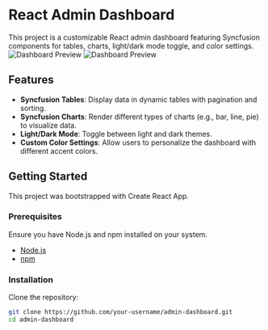 # React Admin Dashboard

This project is a customizable React admin dashboard featuring Syncfusion components for tables, charts, light/dark mode toggle, and color settings.
![Dashboard Preview](https://res.cloudinary.com/dyv3dluov/image/upload/fl_preserve_transparency/v1725890555/screencapture-react-admin-dashbourd-netlify-app-2024-09-09-17_00_27_nvcpay.jpg?_s=public-apps)
![Dashboard Preview](https://res.cloudinary.com/dyv3dluov/image/upload/fl_preserve_transparency/v1725890555/screencapture-react-admin-dashbourd-netlify-app-2024-09-09-17_00_52_ukzxa9.jpg?_s=public-apps)
## Features

- **Syncfusion Tables**: Display data in dynamic tables with pagination and sorting.
- **Syncfusion Charts**: Render different types of charts (e.g., bar, line, pie) to visualize data.
- **Light/Dark Mode**: Toggle between light and dark themes.
- **Custom Color Settings**: Allow users to personalize the dashboard with different accent colors.

## Getting Started

This project was bootstrapped with Create React App.

### Prerequisites

Ensure you have Node.js and npm installed on your system.

- [Node.js](https://nodejs.org/)
- [npm](https://www.npmjs.com/)

### Installation

Clone the repository:

```bash
git clone https://github.com/your-username/admin-dashboard.git
cd admin-dashboard
